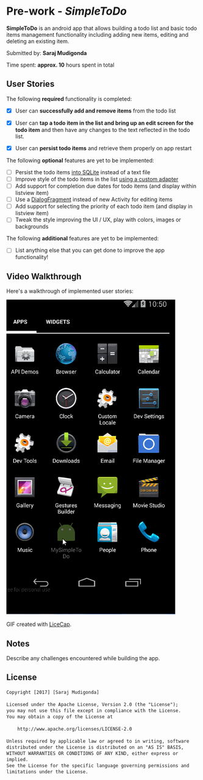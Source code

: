 # Pre-work - *SimpleToDo*

**SimpleToDo** is an android app that allows building a todo list and basic todo items management functionality including adding new items, editing and deleting an existing item.

Submitted by: **Saraj Mudigonda**

Time spent: **approx. 10** hours spent in total

## User Stories

The following **required** functionality is completed:

* [X] User can **successfully add and remove items** from the todo list

* [X] User can **tap a todo item in the list and bring up an edit screen for the todo item** and then have any changes to the text reflected in the todo list.

* [X] User can **persist todo items** and retrieve them properly on app restart

The following **optional** features are yet to be implemented:

* [ ] Persist the todo items [into SQLite](http://guides.codepath.com/android/Persisting-Data-to-the-Device#sqlite) instead of a text file
* [ ] Improve style of the todo items in the list [using a custom adapter](http://guides.codepath.com/android/Using-an-ArrayAdapter-with-ListView)
* [ ] Add support for completion due dates for todo items (and display within listview item)
* [ ] Use a [DialogFragment](http://guides.codepath.com/android/Using-DialogFragment) instead of new Activity for editing items
* [ ] Add support for selecting the priority of each todo item (and display in listview item)
* [ ] Tweak the style improving the UI / UX, play with colors, images or backgrounds

The following **additional** features are yet to be implemented:

* [ ] List anything else that you can get done to improve the app functionality!

## Video Walkthrough 

Here's a walkthrough of implemented user stories:

<img src='https://github.com/sarajmr/simpletodo/blob/master/SimpleToDo.gif' title='Video Walkthrough' width='' alt='Video Walkthrough' />

GIF created with [LiceCap](http://www.cockos.com/licecap/).

## Notes

Describe any challenges encountered while building the app.

## License

    Copyright [2017] [Saraj Mudigonda]

    Licensed under the Apache License, Version 2.0 (the "License");
    you may not use this file except in compliance with the License.
    You may obtain a copy of the License at

        http://www.apache.org/licenses/LICENSE-2.0

    Unless required by applicable law or agreed to in writing, software
    distributed under the License is distributed on an "AS IS" BASIS,
    WITHOUT WARRANTIES OR CONDITIONS OF ANY KIND, either express or implied.
    See the License for the specific language governing permissions and
    limitations under the License.
